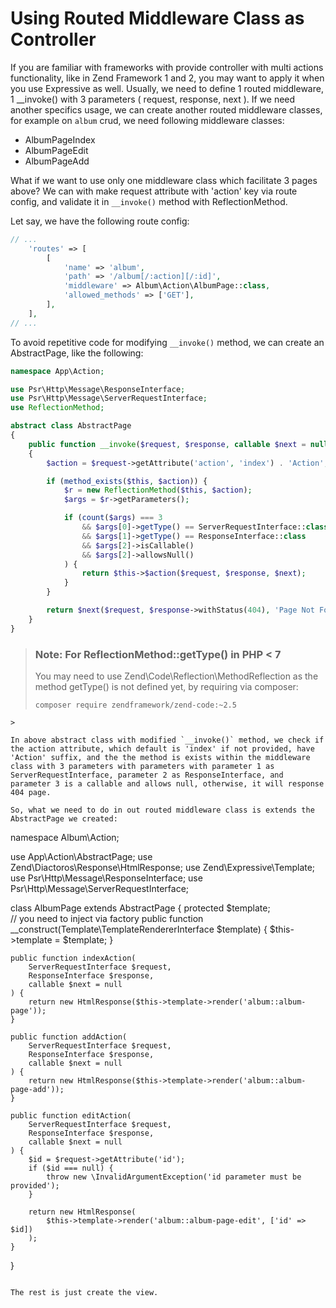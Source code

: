 # Using Routed Middleware Class as Controller

If you are familiar with frameworks with provide controller with multi actions functionality, like in Zend Framework 1 and 2, you may want to apply it when you use Expressive as well. Usually, we need to define 1 routed middleware, 1 __invoke() with 3 parameters ( request, response, next ). If we need another specifics usage, we can create another routed middleware classes, for example on `album` crud, we need following middleware classes:

- AlbumPageIndex
- AlbumPageEdit
- AlbumPageAdd

What if we want to use only one middleware class which facilitate 3 pages above? We can with make request attribute with 'action' key via route config, and validate it in `__invoke()` method with ReflectionMethod.

Let say, we have the following route config:

```php
// ...
    'routes' => [
        [
            'name' => 'album',
            'path' => '/album[/:action][/:id]',
            'middleware' => Album\Action\AlbumPage::class,
            'allowed_methods' => ['GET'],
        ],
    ],
// ...
```

To avoid repetitive code for modifying `__invoke()` method, we can create an AbstractPage, like the following:

```php
namespace App\Action;

use Psr\Http\Message\ResponseInterface;
use Psr\Http\Message\ServerRequestInterface;
use ReflectionMethod;

abstract class AbstractPage
{
    public function __invoke($request, $response, callable $next = null)
    {
        $action = $request->getAttribute('action', 'index') . 'Action';

        if (method_exists($this, $action)) {
            $r = new ReflectionMethod($this, $action);
            $args = $r->getParameters();

            if (count($args) === 3
                && $args[0]->getType() == ServerRequestInterface::class
                && $args[1]->getType() == ResponseInterface::class
                && $args[2]->isCallable()
                && $args[2]->allowsNull()
            ) {
                return $this->$action($request, $response, $next);
            }
        }

        return $next($request, $response->withStatus(404), 'Page Not Found');
    }
}
```

> ### Note: For ReflectionMethod::getType() in PHP < 7
>
> You may need to use Zend\Code\Reflection\MethodReflection as the method getType() is not defined yet, by requiring via composer:
> ```
> composer require zendframework/zend-code:~2.5
```
>

In above abstract class with modified `__invoke()` method, we check if the action attribute, which default is 'index' if not provided, have 'Action' suffix, and the the method is exists within the middleware class with 3 parameters with parameters with parameter 1 as ServerRequestInterface, parameter 2 as ResponseInterface, and parameter 3 is a callable and allows null, otherwise, it will response 404 page.

So, what we need to do in out routed middleware class is extends the AbstractPage we created:

```
namespace Album\Action;

use App\Action\AbstractPage;
use Zend\Diactoros\Response\HtmlResponse;
use Zend\Expressive\Template;
use Psr\Http\Message\ResponseInterface;
use Psr\Http\Message\ServerRequestInterface;

class AlbumPage extends AbstractPage
{
    protected $template;    
    // you need to inject via factory
    public function __construct(Template\TemplateRendererInterface $template)
    { $this->template = $template; }

    public function indexAction(
        ServerRequestInterface $request,
        ResponseInterface $response,
        callable $next = null
    ) {
        return new HtmlResponse($this->template->render('album::album-page'));
    }

    public function addAction(
        ServerRequestInterface $request,
        ResponseInterface $response,
        callable $next = null
    ) {
        return new HtmlResponse($this->template->render('album::album-page-add'));
    }

    public function editAction(
        ServerRequestInterface $request,
        ResponseInterface $response,
        callable $next = null
    ) {
        $id = $request->getAttribute('id');
        if ($id === null) {
            throw new \InvalidArgumentException('id parameter must be provided');
        }

        return new HtmlResponse(
            $this->template->render('album::album-page-edit', ['id' => $id])
        );
    }
}
```

The rest is just create the view.
